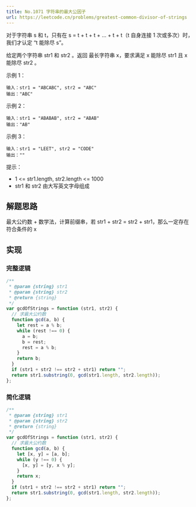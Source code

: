 ```yaml
---
title: No.1071 字符串的最大公因子
url: https://leetcode.cn/problems/greatest-common-divisor-of-strings
---
```


对于字符串 s 和 t，只有在 s = t + t + t + ... + t + t（t 自身连接 1 次或多次）时，我们才认定 “t 能除尽 s”。

给定两个字符串 str1 和 str2 。返回 最长字符串 x，要求满足 x 能除尽 str1 且 x 能除尽 str2 。

示例 1：

```text
输入：str1 = "ABCABC", str2 = "ABC"
输出："ABC"
```

示例 2：

```text
输入：str1 = "ABABAB", str2 = "ABAB"
输出："AB"
```

示例 3：

```text
输入：str1 = "LEET", str2 = "CODE"
输出：""
```

提示：

- 1 <= str1.length, str2.length <= 1000
- str1 和 str2 由大写英文字母组成

## 解题思路

最大公约数 + 数学法，计算前缀串，若 str1 + str2 = str2 + str1，那么一定存在符合条件的 x

## 实现

### 完整逻辑

```js
/**
 * @param {string} str1
 * @param {string} str2
 * @return {string}
 */
var gcdOfStrings = function (str1, str2) {
  // 求最大公约数
  function gcd(a, b) {
    let rest = a % b;
    while (rest !== 0) {
      a = b;
      b = rest;
      rest = a % b;
    }
    return b;
  }
  if (str1 + str2 !== str2 + str1) return "";
  return str1.substring(0, gcd(str1.length, str2.length));
};
```

### 简化逻辑

```js
/**
 * @param {string} str1
 * @param {string} str2
 * @return {string}
 */
var gcdOfStrings = function (str1, str2) {
  // 求最大公约数
  function gcd(a, b) {
    let [x, y] = [a, b];
    while (y !== 0) {
      [x, y] = [y, x % y];
    }
    return x;
  }
  if (str1 + str2 !== str2 + str1) return "";
  return str1.substring(0, gcd(str1.length, str2.length));
};
```
